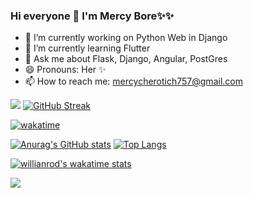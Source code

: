 ### Hi everyone 👋 I'm Mercy Bore✨✨
- 🔭 I’m currently working on  Python Web in Django
- 🌱 I’m currently learning Flutter
- 💬 Ask me about Flask, Django, Angular, PostGres
- 😄 Pronouns: Her ✨
-  📫 How to reach me: mercycherotich757@gmail.com

<!--
**macc254/macc254** is a ✨ _special_ ✨ repository because its `README.md` (this file) appears on your GitHub profile.

Here are some ideas to get you started:

- 🔭 I’m currently working on ...
- 🌱 I’m currently learning ...
- 👯 I’m looking to collaborate on ...
- 🤔 I’m looking for help with ...
- 💬 Ask me about ...
- 📫 How to reach me: ...
- 😄 Pronouns: ...
- ⚡ Fun fact: ...
-->
[![](https://raw.githubusercontent.com/macc254/macc254/main/chat.svg?token=AAABPWFQB3UQVH67GAPKNRLAXLBQG)](https://twitter.com/@mercybore3)
[![GitHub Streak](https://github-readme-streak-stats.herokuapp.com?user=macc254&theme=jolly&date_format=M%20j%5B%2C%20Y%5D)](https://git.io/streak-stats)

[![wakatime](https://wakatime.com/badge/user/b44b1356-dee7-4791-a127-91e80dac6093.svg)](https://wakatime.com/@b44b1356-dee7-4791-a127-91e80dac6093) 

[![Anurag's GitHub stats](https://github-readme-stats.vercel.app/api?username=macc254&show_icons=true&theme=radical&count_private=true)](https://github.com/macc254/github-readme-stats) [![Top Langs](https://github-readme-stats.vercel.app/api/top-langs/?username=macc254&layout=compact)](https://github.com/macc254/github-readme-stats)

[![willianrod's wakatime stats](https://github-readme-stats.vercel.app/api/wakatime?username=Cyberboolean)](https://github.com/anuraghazra/github-readme-stats)  




<!-- <a href="https://wakatime.com"><img height=400px src="https://wakatime.com/share/@CyberBoolean/70badf7b-de41-497e-9241-6c2f3a80dfb2.png" /></a> !-->


<a href="https://hits.seeyoufarm.com"><img src="https://hits.seeyoufarm.com/api/count/incr/badge.svg?url=https%3A%2F%2Fgithub.com%2Fmacc254%2Fhit-counter&count_bg=%2379C83D&title_bg=%23555555&icon=&icon_color=%23E7E7E7&title=hits&edge_flat=false"/></a>

